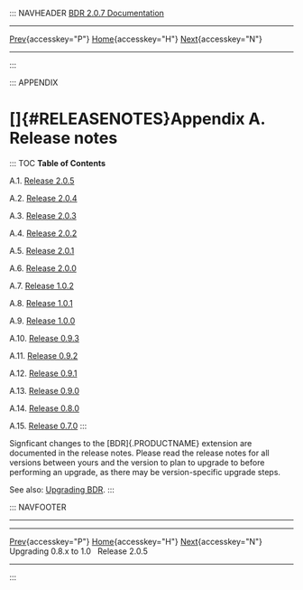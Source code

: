 ::: NAVHEADER
  [BDR 2.0.7 Documentation](index.md)
  ------------------------------------------------------------ ----------------------------------- -- -----------------------------------------------------------
  [Prev](x4496.md "Upgrading 0.8.x to 1.0"){accesskey="P"}   [Home](index.md){accesskey="H"}        [Next](release-2.0.5.md "Release 2.0.5"){accesskey="N"}

------------------------------------------------------------------------
:::

::: APPENDIX
# []{#RELEASENOTES}Appendix A. Release notes

::: TOC
**Table of Contents**

A.1. [Release 2.0.5](release-2.0.5.md)

A.2. [Release 2.0.4](release-2.0.4.md)

A.3. [Release 2.0.3](release-2.0.3.md)

A.4. [Release 2.0.2](release-2.0.2.md)

A.5. [Release 2.0.1](release-2.0.1.md)

A.6. [Release 2.0.0](release-2.0.0.md)

A.7. [Release 1.0.2](release-1.0.2.md)

A.8. [Release 1.0.1](release-1.0.1.md)

A.9. [Release 1.0.0](release-1.0.0.md)

A.10. [Release 0.9.3](release-0.9.3.md)

A.11. [Release 0.9.2](release-0.9.2.md)

A.12. [Release 0.9.1](release-0.9.1.md)

A.13. [Release 0.9.0](release-0.9.0.md)

A.14. [Release 0.8.0](release-0.8.0.md)

A.15. [Release 0.7.0](release-0.7.md)
:::

Signficant changes to the [BDR]{.PRODUCTNAME} extension are documented
in the release notes. Please read the release notes for all versions
between yours and the version to plan to upgrade to before performing an
upgrade, as there may be version-specific upgrade steps.

See also: [Upgrading BDR](upgrade.md).
:::

::: NAVFOOTER

------------------------------------------------------------------------

  ----------------------------------- ----------------------------------- -------------------------------------------
  [Prev](x4496.md){accesskey="P"}    [Home](index.md){accesskey="H"}    [Next](release-2.0.5.md){accesskey="N"}
  Upgrading 0.8.x to 1.0                                                                                Release 2.0.5
  ----------------------------------- ----------------------------------- -------------------------------------------
:::
